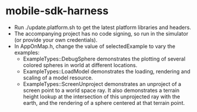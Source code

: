 mobile-sdk-harness
==================

* Run ./update.platform.sh to get the latest platform libraries and headers.
* The accompanying project has no code signing, so run in the simulator (or provide your own credentials).
* In AppOnMap.h, change the value of selectedExample to vary the examples:
	* ExampleTypes::DebugSphere demonstrates the plotting of several colored spheres in world at different locations.
	* ExampleTypes::LoadModel demonstrates the loading, rendering and scaling of a model resource.
	* ExampleTypes::ScreenUnproject demonstrates an unproject of a screen point to a world space ray. It also demonstrates a terrain height lookup at the intersection of this unprojected ray with the earth, and the rendering of a sphere centered at that terrain point.